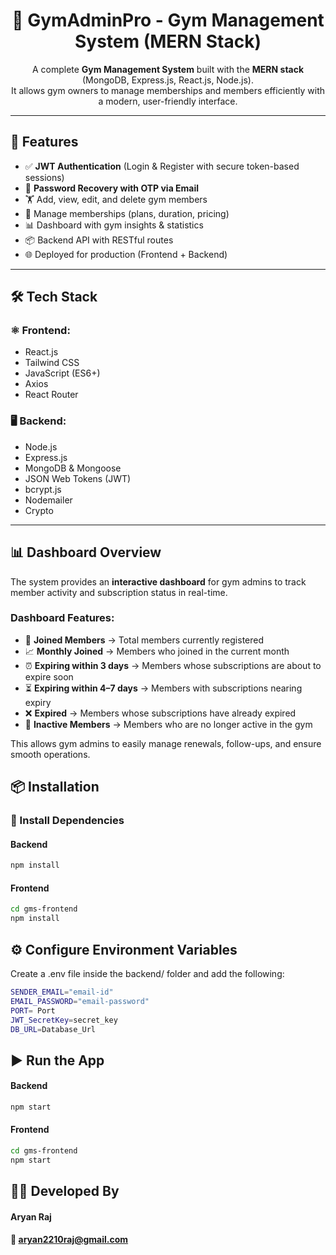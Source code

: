 <h1 align="center">💪 GymAdminPro - Gym Management System (MERN Stack)</h1>

<p align="center">
  A complete <strong>Gym Management System</strong> built with the <strong>MERN stack</strong> (MongoDB, Express.js, React.js, Node.js). <br/>
  It allows gym owners to manage memberships and members efficiently with a modern, user-friendly interface.
</p>

---

## 🚀 Features

- ✅ **JWT Authentication** (Login & Register with secure token-based sessions)
- 🔐 **Password Recovery with OTP via Email**
- 🏋️ Add, view, edit, and delete gym members
- 📅 Manage memberships (plans, duration, pricing)
- 📊 Dashboard with gym insights & statistics
- 📦 Backend API with RESTful routes
- 🌐 Deployed for production (Frontend + Backend)

---

## 🛠️ Tech Stack

### ⚛️ Frontend:
- React.js
- Tailwind CSS
- JavaScript (ES6+)
- Axios
- React Router

### 🖥️ Backend:
- Node.js
- Express.js
- MongoDB & Mongoose
- JSON Web Tokens (JWT)
- bcrypt.js
- Nodemailer
- Crypto

---
## 📊 Dashboard Overview

The system provides an **interactive dashboard** for gym admins to track member activity and subscription status in real-time.

### Dashboard Features:
- 👥 **Joined Members** → Total members currently registered
- 📈 **Monthly Joined** → Members who joined in the current month
- ⏰ **Expiring within 3 days** → Members whose subscriptions are about to expire soon
- ⏳ **Expiring within 4–7 days** → Members with subscriptions nearing expiry
- ❌ **Expired** → Members whose subscriptions have already expired
- 🚫 **Inactive Members** → Members who are no longer active in the gym

This allows gym admins to easily manage renewals, follow-ups, and ensure smooth operations.


## 📦 Installation

### 📁 Install Dependencies

#### Backend
```bash
npm install
```
#### Frontend
```bash
cd gms-frontend
npm install
```
## ⚙️ Configure Environment Variables
Create a .env file inside the backend/ folder and add the following:
```bash
SENDER_EMAIL="email-id"
EMAIL_PASSWORD="email-password" 
PORT= Port
JWT_SecretKey=secret_key
DB_URL=Database_Url
```
## ▶️ Run the App
#### Backend
```bash
npm start
```
#### Frontend
```bash
cd gms-frontend
npm start
```
## 🧑‍🎓 Developed By
#### Aryan Raj
#### 📧 aryan2210raj@gmail.com

